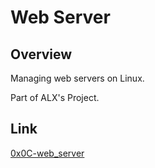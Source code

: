 # Web Server

## Overview
Managing web servers on Linux.

Part of ALX's Project.
 
## Link
[0x0C-web_server](https://intranet.alxswe.com/projects/390)
